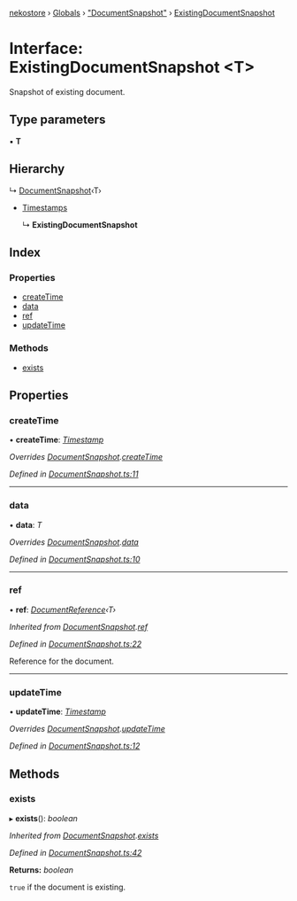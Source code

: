 [nekostore](../README.md) › [Globals](../globals.md) › ["DocumentSnapshot"](../modules/_documentsnapshot_.md) › [ExistingDocumentSnapshot](_documentsnapshot_.existingdocumentsnapshot.md)

# Interface: ExistingDocumentSnapshot <**T**>

Snapshot of existing document.

## Type parameters

▪ **T**

## Hierarchy

  ↳ [DocumentSnapshot](_documentsnapshot_.documentsnapshot.md)‹T›

* [Timestamps](_timestamp_.timestamps.md)

  ↳ **ExistingDocumentSnapshot**

## Index

### Properties

* [createTime](_documentsnapshot_.existingdocumentsnapshot.md#createtime)
* [data](_documentsnapshot_.existingdocumentsnapshot.md#data)
* [ref](_documentsnapshot_.existingdocumentsnapshot.md#ref)
* [updateTime](_documentsnapshot_.existingdocumentsnapshot.md#updatetime)

### Methods

* [exists](_documentsnapshot_.existingdocumentsnapshot.md#exists)

## Properties

###  createTime

• **createTime**: *[Timestamp](../classes/_timestamp_.timestamp.md)*

*Overrides [DocumentSnapshot](_documentsnapshot_.documentsnapshot.md).[createTime](_documentsnapshot_.documentsnapshot.md#optional-createtime)*

*Defined in [DocumentSnapshot.ts:11](https://github.com/esnya/nekostore/blob/de830f5/src/DocumentSnapshot.ts#L11)*

___

###  data

• **data**: *T*

*Overrides [DocumentSnapshot](_documentsnapshot_.documentsnapshot.md).[data](_documentsnapshot_.documentsnapshot.md#optional-data)*

*Defined in [DocumentSnapshot.ts:10](https://github.com/esnya/nekostore/blob/de830f5/src/DocumentSnapshot.ts#L10)*

___

###  ref

• **ref**: *[DocumentReference](_documentreference_.documentreference.md)‹T›*

*Inherited from [DocumentSnapshot](_documentsnapshot_.documentsnapshot.md).[ref](_documentsnapshot_.documentsnapshot.md#ref)*

*Defined in [DocumentSnapshot.ts:22](https://github.com/esnya/nekostore/blob/de830f5/src/DocumentSnapshot.ts#L22)*

Reference for the document.

___

###  updateTime

• **updateTime**: *[Timestamp](../classes/_timestamp_.timestamp.md)*

*Overrides [DocumentSnapshot](_documentsnapshot_.documentsnapshot.md).[updateTime](_documentsnapshot_.documentsnapshot.md#optional-updatetime)*

*Defined in [DocumentSnapshot.ts:12](https://github.com/esnya/nekostore/blob/de830f5/src/DocumentSnapshot.ts#L12)*

## Methods

###  exists

▸ **exists**(): *boolean*

*Inherited from [DocumentSnapshot](_documentsnapshot_.documentsnapshot.md).[exists](_documentsnapshot_.documentsnapshot.md#exists)*

*Defined in [DocumentSnapshot.ts:42](https://github.com/esnya/nekostore/blob/de830f5/src/DocumentSnapshot.ts#L42)*

**Returns:** *boolean*

`true` if the document is existing.
